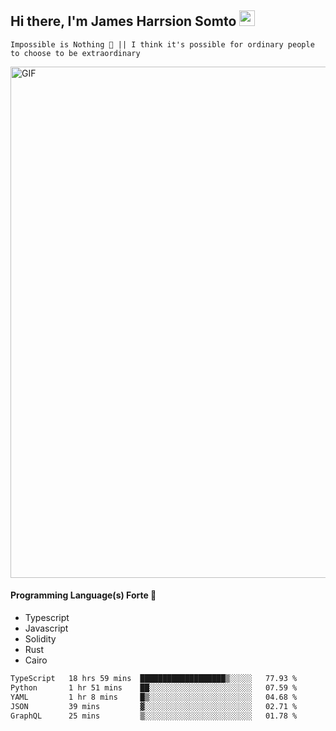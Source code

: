 ## Hi there, I'm James Harrsion Somto <img src="https://media.giphy.com/media/hvRJCLFzcasrR4ia7z/giphy.gif" width="25px">

`Impossible is Nothing 🚀 || I think it's possible for ordinary people to choose to be extraordinary`

 
<img align="center" alt="GIF" src="https://github.com/Gapur/Gapur/blob/master/coding.gif?raw=true" width="818px" height="818px" />


#### Programming Language(s) Forte 🚀
- Typescript
- Javascript
- Solidity
- Rust
- Cairo



<!--START_SECTION:waka-->

```txt
TypeScript   18 hrs 59 mins  ███████████████████▒░░░░░   77.93 %
Python       1 hr 51 mins    ██░░░░░░░░░░░░░░░░░░░░░░░   07.59 %
YAML         1 hr 8 mins     █▒░░░░░░░░░░░░░░░░░░░░░░░   04.68 %
JSON         39 mins         ▓░░░░░░░░░░░░░░░░░░░░░░░░   02.71 %
GraphQL      25 mins         ▒░░░░░░░░░░░░░░░░░░░░░░░░   01.78 %
```

<!--END_SECTION:waka-->
<br />
<br />
<br />







